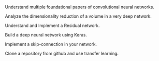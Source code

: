 Understand multiple foundational papers of convolutional neural networks.

Analyze the dimensionality reduction of a volume in a very deep network.

Understand and Implement a Residual network.

Build a deep neural network using Keras.

Implement a skip-connection in your network.

Clone a repository from github and use transfer learning.
